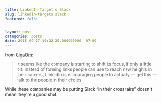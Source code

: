 ```yaml
---
title: LinkedIn Target's Slack
slug: linkedin-targets-slack
featured: false


layout: post
categories: posts
date: 2015-09-07 10:22:25.000000000 -07:00
---
```


from [GigaOm](https://gigaom.com/2015/09/01/linkedin-puts-slack-in-its-crosshairs-with-updated-messaging-platform/):

> It seems like the company is starting to shift its focus, if only a little bit. Instead of forming links people can use to reach new heights in their careers, LinkedIn is encouraging people to actually — get this — talk to the people in their circles.

While these companies may be putting Slack “in their crosshairs” doesn't mean they're a good shot.

